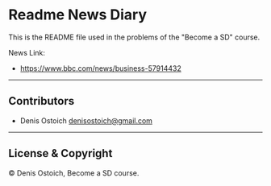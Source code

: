 # Readme News Diary

This is the README file used in the problems of the "Become a SD" course.

News Link:

- https://www.bbc.com/news/business-57914432

---

## Contributors

- Denis Ostoich <denisostoich@gmail.com>

---

## License & Copyright

© Denis Ostoich, Become a SD course.